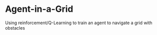 # Agent-in-a-Grid
Using reinforcement/Q-Learning to train an agent to navigate a grid with obstacles

